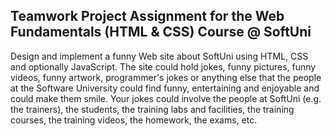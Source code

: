 <h2>Teamwork Project Assignment for the Web Fundamentals (HTML & CSS) Course @ SoftUni</h2>
<p>Design and implement a funny Web site about SoftUni using HTML, CSS and optionally JavaScript. The site could hold jokes, funny pictures, funny videos, funny artwork, programmer's jokes or anything else that the people at the Software University could find funny, entertaining and enjoyable and could make them smile. Your jokes could involve the people at SoftUni (e.g. the trainers), the students, the training labs and facilities, the training courses, the training videos, the homework, the exams, etc.</p>

